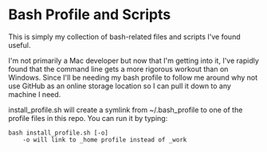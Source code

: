 Bash Profile and Scripts
=========================
This is simply my collection of bash-related files and scripts I've found useful.

I'm not primarily a Mac developer but now that I'm getting into it,
I've rapidly found that the command line gets a more rigorous workout than on Windows.
Since I'll be needing my bash profile to follow me around why not use GitHub as an online storage
location so I can pull it down to any machine I need.

install_profile.sh will create a symlink from ~/.bash\_profile to one of the profile files in this repo.
You can run it by typing:

    bash install_profile.sh [-o]
        -o will link to _home profile instead of _work
